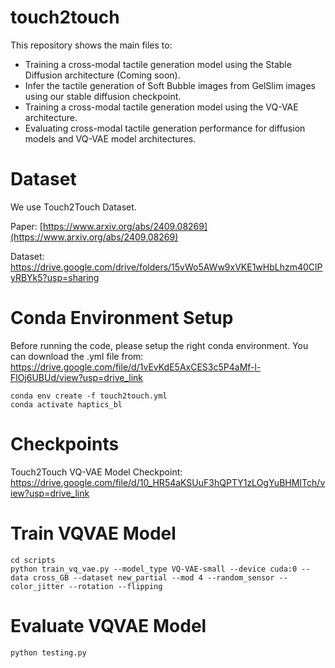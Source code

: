 # touch2touch

This repository shows the main files to:
 * Training a cross-modal tactile generation model using the Stable Diffusion architecture (Coming soon).
 * Infer the tactile generation of Soft Bubble images from GelSlim images using our stable diffusion checkpoint.
 * Training a cross-modal tactile generation model using the VQ-VAE architecture.
 * Evaluating cross-modal tactile generation performance for diffusion models and VQ-VAE model architectures.

# Dataset
We use Touch2Touch Dataset.

Paper: [https://www.arxiv.org/abs/2409.08269](https://www.arxiv.org/abs/2409.08269)

Dataset: https://drive.google.com/drive/folders/15vWo5AWw9xVKE1wHbLhzm40ClPyRBYk5?usp=sharing

# Conda Environment Setup
Before running the code, please setup the right conda environment. You can download the .yml file from: https://drive.google.com/file/d/1vEvKdE5AxCES3c5P4aMf-l-FlOj6UBUd/view?usp=drive_link

```
conda env create -f touch2touch.yml
conda activate haptics_bl
```

# Checkpoints
Touch2Touch VQ-VAE Model Checkpoint: https://drive.google.com/file/d/10_HR54aKSUuF3hQPTY1zLOgYuBHMITch/view?usp=drive_link

# Train VQVAE Model
```
cd scripts
python train_vq_vae.py --model_type VQ-VAE-small --device cuda:0 --data cross_GB --dataset new_partial --mod 4 --random_sensor --color_jitter --rotation --flipping
```

# Evaluate VQVAE Model
```
python testing.py
```
